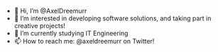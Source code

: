 - 👋 Hi, I’m @AxelDreemurr
- 👀 I’m interested in developing software solutions, and taking part in creative projects!
- 🌱 I’m currently studying IT Engineering
- 📫 How to reach me: @axeldreemurr on Twitter! 

<!---
AxelDreemurr/AxelDreemurr is a ✨ special ✨ repository because its `README.md` (this file) appears on your GitHub profile.
You can click the Preview link to take a look at your changes.
--->
